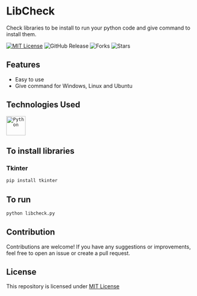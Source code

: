 # LibCheck
Check libraries to be install to run your python code and give command to install them.

[![MIT License](https://img.shields.io/badge/License-MIT-green.svg)](https://github.com/Harshit2012/LibCheck?tab=MIT-1-ov-file#readme)
![GitHub Release](https://img.shields.io/github/v/release/harshit2012/LibCheck)
![Forks](https://img.shields.io/github/forks/harshit2012/LibCheck)
![Stars](https://img.shields.io/github/stars/harshit2012/LibCheck)

## Features
- Easy to use
- Give command for Windows, Linux and Ubuntu

## Technologies Used
<code><img width="51" src="https://user-images.githubusercontent.com/25181517/183423507-c056a6f9-1ba8-4312-a350-19bcbc5a8697.png" alt="Python" title="Python"/></code>

## To install libraries
### Tkinter
```bash
pip install tkinter
```

## To run
```bash
python libcheck.py
```

## Contribution
Contributions are welcome! If you have any suggestions or improvements, feel free to open an issue or create a pull request.

## License
This repository is licensed under [MIT License](https://github.com/Harshit2012/libcheck#MIT-1-ov-file)

